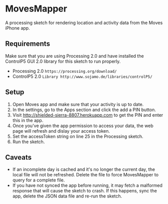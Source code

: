 MovesMapper
===========

A processing sketch for rendering location and activity data from the Moves iPhone app.


## Requirements
Make sure that you are using Processing 2.0 and have installed the ControlP5 GUI 2.0 library for this sketch to run properly.
* Processing 2.0 `https://processing.org/download/`
* ControlP5 2.0 `Library http://www.sojamo.de/libraries/controlP5/`


## Setup
1. Open Moves app and make sure that your activity is up to date.
1. In the settings, go to the Apps section and click the add a PIN button.
1. Visit http://shielded-sierra-8807.herokuapp.com to get the PIN and enter this in the app.
1. Once you've given the app permission to access your data, the web page will refresh and dislay your access token.
1. Set the accessToken string on line 25 in the Processing sketch.
1. Run the sketch.


## Caveats
* If an incomplete day is cached and it's no longer the current day, the local file will not be refreshed. Delete the file to force MovesMapper to query for a complete file.
* If you have not synced the app before running, it may fetch a malformed response that will cause the sketch to crash. If this happens, sync the app, delete the JSON data file and re-run the sketch.


